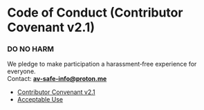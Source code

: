 # Code of Conduct (Contributor Covenant v2.1)

### DO NO HARM
We pledge to make participation a harassment‑free experience for everyone.  
Contact: **av-safe-info@proton.me**
* [Contributor Convenant v2.1](https://www.contributor-covenant.org/version/2/1/code_of_conduct)
* [Acceptable Use](ACCEPTABLE_USE.md)
